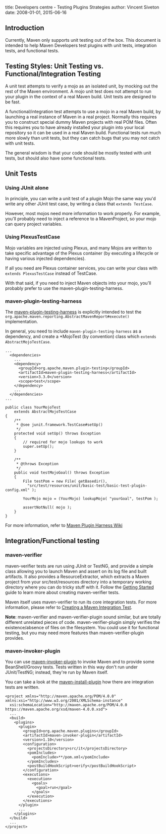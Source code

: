 title: Developers centre - Testing Plugins Strategies
author: Vincent Siveton
date: 2008-01-01, 2015-06-16

<!--
Licensed to the Apache Software Foundation (ASF) under one
or more contributor license agreements.  See the NOTICE file
distributed with this work for additional information
regarding copyright ownership.  The ASF licenses this file
to you under the Apache License, Version 2.0 (the
"License"); you may not use this file except in compliance
with the License.  You may obtain a copy of the License at

    http://www.apache.org/licenses/LICENSE-2.0

Unless required by applicable law or agreed to in writing,
software distributed under the License is distributed on an
"AS IS" BASIS, WITHOUT WARRANTIES OR CONDITIONS OF ANY
KIND, either express or implied.  See the License for the
specific language governing permissions and limitations
under the License.
-->
## Introduction


 Currently, Maven only supports unit testing out of the box. This document is intended to help Maven Developers test plugins with unit tests, integration tests, and functional tests.


<!--   <<Note: There are a lot of different ways to test a Maven plugin.>>  For a review of different strategies and tools, please refer to {{{http://docs.codehaus.org/display/MAVENUSER/Review+of+Plugin+Testing+Strategies}Review of Plugin Testing Strategies}} -->

## Testing Styles: Unit Testing vs. Functional/Integration Testing


 A unit test attempts to verify a mojo as an isolated unit, by mocking out the rest of the Maven environment. A mojo unit test does not attempt to run your plugin in the context of a real Maven build. Unit tests are designed to be fast.


 A functional/integration test attempts to use a mojo in a real Maven build, by launching a real instance of Maven in a real project. Normally this requires you to construct special dummy Maven projects with real POM files. Often this requires you to have already installed your plugin into your local repository so it can be used in a real Maven build. Functional tests run much more slowly than unit tests, but they can catch bugs that you may not catch with unit tests.


 The general wisdom is that your code should be mostly tested with unit tests, but should also have some functional tests.



## Unit Tests


### Using JUnit alone


 In principle, you can write a unit test of a plugin Mojo the same way you'd write any other JUnit test case, by writing a class that `extends TestCase`.


 However, most mojos need more information to work properly. For example, you'll probably need to inject a reference to a MavenProject, so your mojo can query project variables.



### Using PlexusTestCase


 Mojo variables are injected using Plexus, and many Mojos are written to take specific advantage of the Plexus container (by executing a lifecycle or having various injected dependencies).


 If all you need are Plexus container services, you can write your class with `extends PlexusTestCase` instead of TestCase.


 With that said, if you need to inject Maven objects into your mojo, you'll probably prefer to use the maven-plugin-testing-harness.



### maven-plugin-testing-harness


 The [maven-plugin-testing-harness](/plugin-testing/maven-plugin-testing-harness/) is explicitly intended to test the `org.apache.maven.reporting.AbstractMavenReport#execute()` implementation.


 In general, you need to include `maven-plugin-testing-harness` as a dependency, and create a \*MojoTest (by convention) class which `extends AbstractMojoTestCase`.



```
...
  <dependencies>
    ...
    <dependency>
      <groupId>org.apache.maven.plugin-testing</groupId>
      <artifactId>maven-plugin-testing-harness</artifactId>
      <version>3.3.0</version>
      <scope>test</scope>
    </dependency>
    ...
  </dependencies>
...
```


```
public class YourMojoTest
    extends AbstractMojoTestCase
{
    /**
     * @see junit.framework.TestCase#setUp()
     */
    protected void setUp() throws Exception
    {
        // required for mojo lookups to work
        super.setUp();
    }

    /**
     * @throws Exception
     */
    public void testMojoGoal() throws Exception
    {
        File testPom = new File( getBasedir(),
          "src/test/resources/unit/basic-test/basic-test-plugin-config.xml" );

        YourMojo mojo = (YourMojo) lookupMojo( "yourGoal", testPom );

        assertNotNull( mojo );
    }
}
```

 For more information, refer to [Maven Plugin Harness Wiki](http://cwiki.apache.org/confluence/display/MAVENOLD/Maven+Plugin+Harness)




## Integration/Functional testing


### maven-verifier


 maven-verifier tests are run using JUnit or TestNG, and provide a simple class allowing you to launch Maven and assert on its log file and built artifacts. It also provides a ResourceExtractor, which extracts a Maven project from your src/test/resources directory into a temporary working directory where you can do tricky stuff with it. Follow the [Getting Started](/shared/maven-verifier/getting-started.html) guide to learn more about creating maven-verifier tests.


 Maven itself uses maven-verifier to run its core integration tests. For more information, please refer to [Creating a Maven Integration Test](https://cwiki.apache.org/confluence/display/MAVEN/Creating+a+Maven+Integration+Test).


 **Note**: maven-verifier and maven-verifier-plugin sound similar, but are totally different unrelated pieces of code. maven-verifier-plugin simply verifies the existence/absence of files on the filesystem. You could use it for functional testing, but you may need more features than maven-verifier-plugin provides.



### maven-invoker-plugin


 You can use [maven-invoker-plugin](https://maven.apache.org/plugins/maven-invoker-plugin/) to invoke Maven and to provide some BeanShell/Groovy tests. Tests written in this way don't run under JUnit/TestNG; instead, they're run by Maven itself.


 You can take a look at the [maven-install-plugin](https://svn.apache.org/repos/asf/maven/plugins/trunk/maven-install-plugin/src/it/) how there are integration tests are written.



```
<project xmlns="http://maven.apache.org/POM/4.0.0" xmlns:xsi="http://www.w3.org/2001/XMLSchema-instance"
  xsi:schemaLocation="http://maven.apache.org/POM/4.0.0 https://maven.apache.org/xsd/maven-4.0.0.xsd">
  ...
  <build>
    <plugins>
      <plugin>
        <groupId>org.apache.maven.plugins</groupId>
        <artifactId>maven-invoker-plugin</artifactId>
        <version>1.10</version>
        <configuration>
          <projectsDirectory>src/it</projectsDirectory>
          <pomIncludes>
            <pomInclude>**/pom.xml</pomInclude>
          </pomIncludes>
          <postBuildHookScript>verify</postBuildHookScript>
        </configuration>
        <executions>
          <execution>
            <goals>
              <goal>run</goal>
            </goals>
          </execution>
        </executions>
      </plugin>
      ...
    </plugins>
  </build>
  ...
</project>
```


